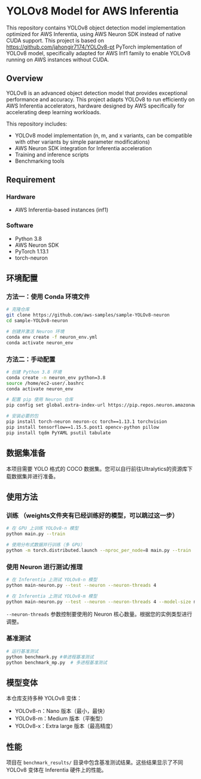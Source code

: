 # YOLOv8 Model for AWS Inferentia

This repository contains YOLOv8 object detection model implementation optimized for AWS Inferentia, using AWS Neuron SDK instead of native CUDA support.
This project is based on https://github.com/jahongir7174/YOLOv8-pt PyTorch implementation of YOLOv8 model, specifically adapted for AWS Inf1 family to enable YOLOv8 running on AWS instances without CUDA.

## Overview

YOLOv8 is an advanced object detection model that provides exceptional performance and accuracy. This project adapts YOLOv8 to run efficiently on AWS Inferentia accelerators, hardware designed by AWS specifically for accelerating deep learning workloads.

This repository includes:
- YOLOv8 model implementation (n, m, and x variants, can be compatible with other variants by simple parameter modifications)
- AWS Neuron SDK integration for Inferentia acceleration
- Training and inference scripts
- Benchmarking tools

## Requirement

### Hardware
- AWS Inferentia-based instances (inf1)

### Software
- Python 3.8
- AWS Neuron SDK
- PyTorch 1.13.1
- torch-neuron

## 环境配置

### 方法一：使用 Conda 环境文件

```bash
# 克隆仓库
git clone https://github.com/aws-samples/sample-YOLOv8-neuron
cd sample-YOLOv8-neuron

# 创建并激活 Neuron 环境
conda env create -f neuron_env.yml
conda activate neuron_env
```

### 方法二：手动配置

```bash
# 创建 Python 3.8 环境
conda create -n neuron_env python=3.8
source /home/ec2-user/.bashrc
conda activate neuron_env

# 配置 pip 使用 Neuron 仓库
pip config set global.extra-index-url https://pip.repos.neuron.amazonaws.com

# 安装必要的包
pip install torch-neuron neuron-cc torch==1.13.1 torchvision
pip install tensorflow==1.15.5.post1 opencv-python pillow
pip install tqdm PyYAML psutil tabulate
```

## 数据集准备

本项目需要 YOLO 格式的 COCO 数据集。您可以自行前往Ultralytics的资源库下载数据集并进行准备。

## 使用方法

### 训练 （weights文件夹有已经训练好的模型，可以跳过这一步）

```bash
# 在 GPU 上训练 YOLOv8-n 模型
python main.py --train

# 使用分布式数据并行训练（多 GPU）
python -m torch.distributed.launch --nproc_per_node=8 main.py --train
```

### 使用 Neuron 进行测试/推理

```bash
# 在 Inferentia 上测试 YOLOv8-n 模型
python main-neuron.py --test --neuron --neuron-threads 4

# 在 Inferentia 上测试 YOLOv8-m 模型
python main-neuron.py --test --neuron --neuron-threads 4 --model-size m
```

`--neuron-threads` 参数控制要使用的 Neuron 核心数量。根据您的实例类型进行调整。

### 基准测试

```bash
# 运行基准测试
python benchmark.py #单进程基准测试
python benchmark_mp.py  # 多进程基准测试
```

## 模型变体

本仓库支持多种 YOLOv8 变体：
- YOLOv8-n：Nano 版本（最小，最快）
- YOLOv8-m：Medium 版本（平衡型）
- YOLOv8-x：Extra large 版本（最高精度）

## 性能

项目在 `benchmark_results/` 目录中包含基准测试结果。这些结果显示了不同 YOLOv8 变体在 Inferentia 硬件上的性能。
